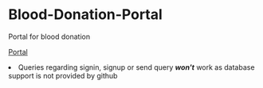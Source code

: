 # Blood-Donation-Portal
Portal for blood donation

<a href="https://sanjeev30798.github.io/Blood-Donation-Portal/">Portal</a>
<li>Queries regarding signin, signup or send query <b><i>won't</i></b> work as database support is not provided by github </p>

